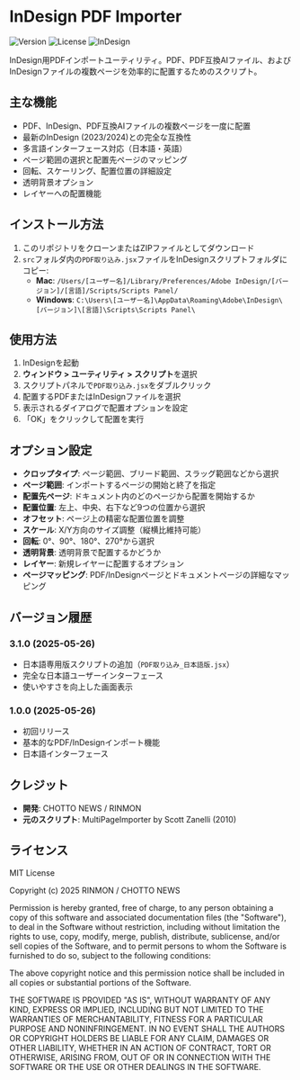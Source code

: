 # InDesign PDF Importer

![Version](https://img.shields.io/badge/version-3.1.0-blue.svg)
![License](https://img.shields.io/badge/license-MIT-green.svg)
![InDesign](https://img.shields.io/badge/InDesign-CC%202023+-orange.svg)

InDesign用PDFインポートユーティリティ。PDF、PDF互換AIファイル、およびInDesignファイルの複数ページを効率的に配置するためのスクリプト。

## 主な機能

* PDF、InDesign、PDF互換AIファイルの複数ページを一度に配置
* 最新のInDesign (2023/2024)との完全な互換性
* 多言語インターフェース対応（日本語・英語）
* ページ範囲の選択と配置先ページのマッピング
* 回転、スケーリング、配置位置の詳細設定
* 透明背景オプション
* レイヤーへの配置機能

## インストール方法

1. このリポジトリをクローンまたはZIPファイルとしてダウンロード
2. `src`フォルダ内の`PDF取り込み.jsx`ファイルをInDesignスクリプトフォルダにコピー:
   - **Mac**: `/Users/[ユーザー名]/Library/Preferences/Adobe InDesign/[バージョン]/[言語]/Scripts/Scripts Panel/`
   - **Windows**: `C:\Users\[ユーザー名]\AppData\Roaming\Adobe\InDesign\[バージョン]\[言語]\Scripts\Scripts Panel\`

## 使用方法

1. InDesignを起動
2. **ウィンドウ > ユーティリティ > スクリプト**を選択
3. スクリプトパネルで`PDF取り込み.jsx`をダブルクリック
4. 配置するPDFまたはInDesignファイルを選択
5. 表示されるダイアログで配置オプションを設定
6. 「OK」をクリックして配置を実行

## オプション設定

* **クロップタイプ**: ページ範囲、ブリード範囲、スラッグ範囲などから選択
* **ページ範囲**: インポートするページの開始と終了を指定
* **配置先ページ**: ドキュメント内のどのページから配置を開始するか
* **配置位置**: 左上、中央、右下など9つの位置から選択
* **オフセット**: ページ上の精密な配置位置を調整
* **スケール**: X/Y方向のサイズ調整（縦横比維持可能）
* **回転**: 0°、90°、180°、270°から選択
* **透明背景**: 透明背景で配置するかどうか
* **レイヤー**: 新規レイヤーに配置するオプション
* **ページマッピング**: PDF/InDesignページとドキュメントページの詳細なマッピング

## バージョン履歴

### 3.1.0 (2025-05-26)
- 日本語専用版スクリプトの追加（`PDF取り込み_日本語版.jsx`）
- 完全な日本語ユーザーインターフェース
- 使いやすさを向上した画面表示

### 1.0.0 (2025-05-26)
- 初回リリース
- 基本的なPDF/InDesignインポート機能
- 日本語インターフェース

## クレジット

* **開発**: CHOTTO NEWS / RINMON
* **元のスクリプト**: MultiPageImporter by Scott Zanelli (2010)

## ライセンス

MIT License

Copyright (c) 2025 RINMON / CHOTTO NEWS

Permission is hereby granted, free of charge, to any person obtaining a copy
of this software and associated documentation files (the "Software"), to deal
in the Software without restriction, including without limitation the rights
to use, copy, modify, merge, publish, distribute, sublicense, and/or sell
copies of the Software, and to permit persons to whom the Software is
furnished to do so, subject to the following conditions:

The above copyright notice and this permission notice shall be included in all
copies or substantial portions of the Software.

THE SOFTWARE IS PROVIDED "AS IS", WITHOUT WARRANTY OF ANY KIND, EXPRESS OR
IMPLIED, INCLUDING BUT NOT LIMITED TO THE WARRANTIES OF MERCHANTABILITY,
FITNESS FOR A PARTICULAR PURPOSE AND NONINFRINGEMENT. IN NO EVENT SHALL THE
AUTHORS OR COPYRIGHT HOLDERS BE LIABLE FOR ANY CLAIM, DAMAGES OR OTHER
LIABILITY, WHETHER IN AN ACTION OF CONTRACT, TORT OR OTHERWISE, ARISING FROM,
OUT OF OR IN CONNECTION WITH THE SOFTWARE OR THE USE OR OTHER DEALINGS IN THE
SOFTWARE.

